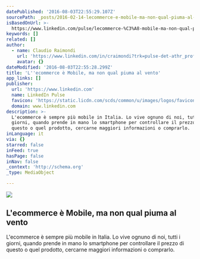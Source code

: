 ```yaml
---
datePublished: '2016-08-03T22:55:29.107Z'
sourcePath: _posts/2016-02-14-lecommerce-e-mobile-ma-non-qual-piuma-al-vento.md
isBasedOnUrl: >-
  https://www.linkedin.com/pulse/lecommerce-%C3%A8-mobile-ma-non-qual-piuma-al-vento-claudio-raimondi?trk=mp-reader-card
keywords: []
related: []
author:
  - name: Claudio Raimondi
    url: 'https://www.linkedin.com/in/craimondi?trk=pulse-det-athr_prof-art_hdr'
    avatar: {}
dateModified: '2016-08-03T22:55:28.299Z'
title: 'L''ecommerce è Mobile, ma non qual piuma al vento'
app_links: []
publisher:
  url: 'https://www.linkedin.com'
  name: LinkedIn Pulse
  favicon: 'https://static.licdn.com/scds/common/u/images/logos/favicons/v1/favicon.ico'
  domain: www.linkedin.com
description: >-
  L'ecommerce è sempre più mobile in Italia. Lo vive ognuno di noi, tutti i
  giorni, quando prende in mano lo smartphone per controllare il prezzo di
  questo o quel prodotto, cercarne maggiori informazioni o comprarlo.
inLanguage: it
via: {}
starred: false
inFeed: true
hasPage: false
inNav: false
_context: 'http://schema.org'
_type: MediaObject

---
```

<article style=""><img src="https://s3-us-west-2.amazonaws.com/the-grid-img/p/a011e18d10295856958128074b48de218cbb4615.jpg" /><h1>L'ecommerce è Mobile, ma non qual piuma al vento</h1><p>L'ecommerce è sempre più mobile in Italia. Lo vive ognuno di noi, tutti i giorni, quando prende in mano lo smartphone per controllare il prezzo di questo o quel prodotto, cercarne maggiori informazioni o comprarlo.</p></article>